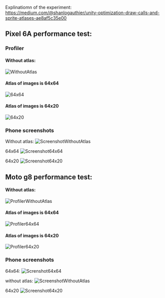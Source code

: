 Explinatiomn of the experiment: https://medium.com/@shanlogauthier/unity-optimization-draw-calls-and-sprite-atlases-ae8af5c35e00

## Pixel 6A performance test:

### Profiler
#### Without atlas:
![WithoutAtlas](https://github.com/shanickcuello/unity-drawcall-test/assets/44624042/9232d483-3c81-40be-b9f9-07fc02136efb)

#### Atlas of images is 64x64
![64x64](https://github.com/shanickcuello/unity-drawcall-test/assets/44624042/bf7ee1d0-f575-4ba7-b9fa-430870024bc4)

#### Atlas of images is 64x20
![64x20](https://github.com/shanickcuello/unity-drawcall-test/assets/44624042/3e2fc474-6c36-47d5-b14c-7084405804b7)

### Phone screenshots
Without atlas:
![ScreenshotWithoutAtlas](https://github.com/shanickcuello/unity-drawcall-test/assets/44624042/b885717f-52ab-44e2-8ee3-afdfaf729389)

64x64
![Screenshot64x64](https://github.com/shanickcuello/unity-drawcall-test/assets/44624042/ddcd8219-cfb9-4115-acf4-63f46428ac9e)

64x20
![Screenshot64x20](https://github.com/shanickcuello/unity-drawcall-test/assets/44624042/7a51275c-f38a-4d35-85a1-06f8d55f2869)


## Moto g8 performance test:

#### Without atlas:
![ProfilerWithoutAtlas](https://github.com/shanickcuello/unity-drawcall-test/assets/44624042/d88fd666-4f9d-4fb7-9f4e-1f165a3a9d67)

#### Atlas of images is 64x64
![Profiler64x64](https://github.com/shanickcuello/unity-drawcall-test/assets/44624042/40488eaf-3f80-452f-a7dc-f073e0540f47)

#### Atlas of images is 64x20
![Profiler64x20](https://github.com/shanickcuello/unity-drawcall-test/assets/44624042/8776a407-3645-42f9-ac1f-4a5ecfce6e51)

### Phone screenshots

64x64:
![Screnshot64x64](https://github.com/shanickcuello/unity-drawcall-test/assets/44624042/dc695455-dbe5-45f9-a7f3-83e87bded692)

without atlas:
![ScreenshotWithoutAtlas](https://github.com/shanickcuello/unity-drawcall-test/assets/44624042/a613dfc4-aa5b-4bad-b99c-fb7e3bb3c640)

64x20
![Screenshot64x20](https://github.com/shanickcuello/unity-drawcall-test/assets/44624042/5a5298db-d742-4772-a223-00bf410881a3)
